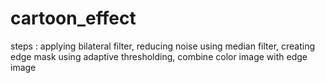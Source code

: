 # cartoon_effect
steps : applying bilateral filter, reducing noise using median filter, creating edge mask using adaptive thresholding, combine color image with edge image
